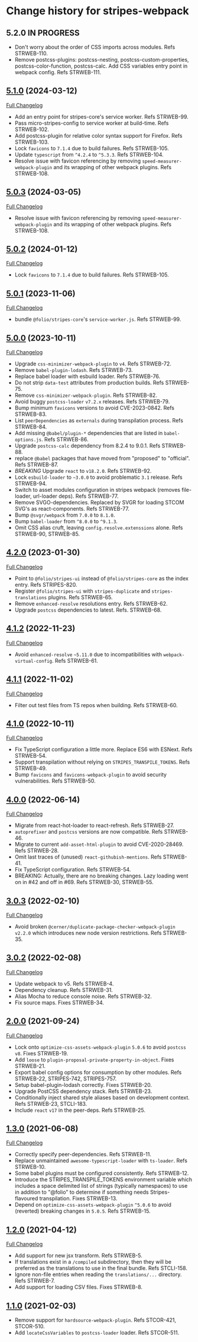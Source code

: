 # Change history for stripes-webpack

## 5.2.0 IN PROGRESS

* Don't worry about the order of CSS imports across modules. Refs STRWEB-110.
* Remove postcss-plugins: postcss-nesting, postcss-custom-properties, postcss-color-function, postcss-calc. Add CSS variables entry point in webpack config. Refs STRWEB-111.

## [5.1.0](https://github.com/folio-org/stripes-webpack/tree/v5.1.0) (2024-03-12)
[Full Changelog](https://github.com/folio-org/stripes-webpack/compare/v5.0.0...v5.1.0)

* Add an entry point for stripes-core's service worker. Refs STRWEB-99.
* Pass micro-stripes-config to service worker at build-time. Refs STRWEB-102.
* Add postcss-plugin for relative color syntax support for Firefox. Refs STRWEB-103.
* Lock `favicons` to `7.1.4` due to build failures. Refs STRWEB-105.
* Update `typescript` from `^4.2.4` to `^5.3.3`. Refs STRWEB-104.
* Resolve issue with favicon referencing by removing `speed-measurer-webpack-plugin` and its wrapping of other webpack plugins. Refs STRWEB-108.

## [5.0.3](https://github.com/folio-org/stripes-webpack/tree/v5.0.3) (2024-03-05)
[Full Changelog](https://github.com/folio-org/stripes-webpack/compare/v5.0.2...v5.0.3)

* Resolve issue with favicon referencing by removing `speed-measurer-webpack-plugin` and its wrapping of other webpack plugins. Refs STRWEB-108.

## [5.0.2](https://github.com/folio-org/stripes-webpack/tree/v5.0.2) (2024-01-12)
[Full Changelog](https://github.com/folio-org/stripes-webpack/compare/v5.0.1...v5.0.2)

* Lock `favicons` to `7.1.4` due to build failures. Refs STRWEB-105.

## [5.0.1](https://github.com/folio-org/stripes-webpack/tree/v5.0.1) (2023-11-06)
[Full Changelog](https://github.com/folio-org/stripes-webpack/compare/v5.0.0...v5.0.1)

* bundle `@folio/stripes-core`'s `service-worker.js`. Refs STRWEB-99.

## [5.0.0](https://github.com/folio-org/stripes-webpack/tree/v5.0.0) (2023-10-11)
[Full Changelog](https://github.com/folio-org/stripes-webpack/compare/v4.2.0...v5.0.0)

* Upgrade `css-minimizer-webpack-plugin` to `v4`. Refs STRWEB-72.
* Remove `babel-plugin-lodash`. Refs STRWEB-73.
* Replace babel loader with esbuild loader. Refs STRWEB-76.
* Do not strip `data-test` attributes from production builds. Refs STRWEB-75.
* Remove `css-minimizer-webpack-plugin`. Refs STRWEB-82.
* Avoid buggy `postcss-loader` `v7.2.x` releases. Refs STRWEB-79.
* Bump minimum `favicons` versions to avoid CVE-2023-0842. Refs STRWEB-83.
* List `peerDependencies` as `externals` during transpilation process. Refs STRWEB-84.
* Add missing `@babel/plugin-*` dependencies that are listed in `babel-options.js`. Refs STRWEB-86.
* Upgrade `postcss-calc` dependency from 8.2.4 to 9.0.1. Refs STRWEB-88.
* replace `@babel` packages that have moved from "proposed" to "official". Refs STRWEB-87.
* *BREAKING* Upgrade `react` to `v18.2.0`. Refs STRWEB-92.
* Lock `esbuild-loader` to `~3.0.0` to avoid problematic `3.1` release. Refs STRWEB-94.
* Switch to asset modules configuration in stripes webpack (removes file-loader, url-loader deps). Refs STRWEB-77.
* Remove SVGO-dependencies. Replaced by SVGR for loading STCOM SVG's as react-components. Refs STRWEB-77.
* Bump `@svgr/webpack` from `7.0.0` to `8.1.0`.
* Bump `babel-loader` from `^8.0.0` to `^9.1.3`.
* Omit CSS alias cruft, leaving `config.resolve.extenssions` alone. Refs STRWEB-90, STRWEB-85.

## [4.2.0](https://github.com/folio-org/stripes-webpack/tree/v4.2.0) (2023-01-30)
[Full Changelog](https://github.com/folio-org/stripes-webpack/compare/v4.1.2...v4.2.0)

* Point to `@folio/stripes-ui` instead of `@folio/stripes-core` as the index entry. Refs STRIPES-820.
* Register `@folio/stripes-ui` with `stripes-duplicate` and `stripes-translations` plugins. Refs STRWEB-65.
* Remove `enhanced-resolve` resolutions entry. Refs STRWEB-62.
* Upgrade `postcss` dependencies to latest. Refs. STRWEB-68.

## [4.1.2](https://github.com/folio-org/stripes-webpack/tree/v4.1.2) (2022-11-23)
[Full Changelog](https://github.com/folio-org/stripes-webpack/compare/v4.1.1...v4.1.2)

* Avoid `enhanced-resolve` `~5.11.0` due to incompatibilities with `webpack-virtual-config`. Refs STRWEB-61.

## [4.1.1](https://github.com/folio-org/stripes-webpack/tree/v4.1.1) (2022-11-02)
[Full Changelog](https://github.com/folio-org/stripes-webpack/compare/v4.1.0...v4.1.1)

* Filter out test files from TS repos when building. Refs STRWEB-60.

## [4.1.0](https://github.com/folio-org/stripes-webpack/tree/v4.1.0) (2022-10-11)
[Full Changelog](https://github.com/folio-org/stripes-webpack/compare/v4.0.0...v4.1.0)

* Fix TypeScript configuration a little more. Replace ES6 with ESNext. Refs STRWEB-54.
* Support transpilation without relying on `STRIPES_TRANSPILE_TOKENS`. Refs STRWEB-49.
* Bump `favicons` and `favicons-webpack-plugin` to avoid security vulnerabilities. Refs STRWEB-50.

## [4.0.0](https://github.com/folio-org/stripes-webpack/tree/v4.0.0) (2022-06-14)
[Full Changelog](https://github.com/folio-org/stripes-webpack/compare/v3.0.3...v4.0.0)

* Migrate from react-hot-loader to react-refresh. Refs STRWEB-27.
* `autoprefixer` and `postcss` versions are now compatible. Refs STRWEB-46.
* Migrate to current `add-asset-html-plugin` to avoid CVE-2020-28469. Refs STRWEB-28.
* Omit last traces of (unused) `react-githubish-mentions`. Refs STRWEB-41.
* Fix TypeScript configuration. Refs STRWEB-54.
* BREAKING: Actually, there are no breaking changes. Lazy loading went on in #42 and off in #69. Refs STRWEB-30, STRWEB-55.

## [3.0.3](https://github.com/folio-org/stripes-webpack/tree/v3.0.3) (2022-02-10)
[Full Changelog](https://github.com/folio-org/stripes-webpack/compare/v3.0.2...v3.0.3)

* Avoid broken `@cerner/duplicate-package-checker-webpack-plugin` `v2.2.0` which introduces new node version restrictions. Refs STRWEB-35.

## [3.0.2](https://github.com/folio-org/stripes-webpack/tree/v3.0.2) (2022-02-08)
[Full Changelog](https://github.com/folio-org/stripes-webpack/compare/v2.0.0...v3.0.2)

* Update webpack to v5. Refs STRWEB-4.
* Dependency cleanup. Refs STRWEB-31.
* Alias Mocha to reduce console noise. Refs STRWEB-32.
* Fix source maps. Fixes STRWEB-34.

## [2.0.0](https://github.com/folio-org/stripes-webpack/tree/v2.0.0) (2021-09-24)
[Full Changelog](https://github.com/folio-org/stripes-webpack/compare/v1.3.0...v2.0.0)

* Lock onto `optimize-css-assets-webpack-plugin` `5.0.6` to avoid `postcss` `v8`. Fixes STRWEB-19.
* Add `loose` to `plugin-proposal-private-property-in-object`. Fixes STRWEB-21.
* Export babel config options for consumption by other modules. Refs STRWEB-22, STRIPES-742, STRIPES-757.
* Setup babel-plugin-lodash correctly. Fixes STRWEB-20.
* Upgrade PostCSS dependency stack. Refs STRWEB-23.
* Conditionally inject shared style aliases based on development context. Refs STRWEB-23, STCLI-183.
* Include `react` `v17` in the peer-deps. Refs STRWEB-25.

## [1.3.0](https://github.com/folio-org/stripes-webpack/tree/v1.3.0) (2021-06-08)
[Full Changelog](https://github.com/folio-org/stripes-webpack/compare/v1.2.0...v1.3.0)

* Correctly specify peer-dependencies. Refs STRWEB-11.
* Replace unmaintained `awesome-typescript-loader` with `ts-loader`. Refs STRWEB-10.
* Some babel plugins must be configured consistently. Refs STRWEB-12.
* Introduce the STRIPES_TRANSPILE_TOKENS environment variable which includes a space delimited list of strings (typically namespaces) to use in addition to "@folio" to determine if something needs Stripes-flavoured transpilation. Fixes STRWEB-13.
* Depend on `optimize-css-assets-webpack-plugin` `^5.0.6` to avoid (reverted) breaking changes in `5.0.5`. Refs STRWEB-15.

## [1.2.0](https://github.com/folio-org/stripes-webpack/tree/v1.2.0) (2021-04-12)
[Full Changelog](https://github.com/folio-org/stripes-webpack/compare/v1.1.0...v1.2.0)

* Add support for new jsx transform. Refs STRWEB-5.
* If translations exist in a `/compiled` subdirectory, then they will be preferred as the translations to use in the final bundle. Refs STCLI-158.
* Ignore non-file entries when reading the `translations/...` directory. Refs STRWEB-7.
* Add support for loading CSV files. Fixes STRWEB-8.

## [1.1.0](https://github.com/folio-org/stripes-webpack/tree/v1.1.0) (2021-02-03)

* Remove support for `hardsource-webpack-plugin`. Refs STCOR-421, STCOR-510.
* Add `locateCssVariables` to `postcss-loader` loader. Refs STCOR-511.
